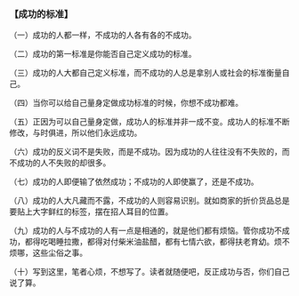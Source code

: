 ### 【成功的标准】

（一）成功的人都一样，不成功的人各有各的不成功。

（二）成功的第一标准是你能否自己定义成功的标准。

（三）成功的人大都自己定义标准，而不成功的人总是拿别人或社会的标准衡量自己。

（四）当你可以给自己量身定做成功标准的时候，你想不成功都难。

（五）正因为可以自己量身定做，成功人的标准并非一成不变。成功人的标准不断修改，与时俱进，所以他们永远成功。

（六）成功的反义词不是失败，而是不成功。因为成功的人往往没有不失败的，而不成功的人不失败的却很多。

（七）成功的人即便输了依然成功；不成功的人即使赢了，还是不成功。

（八）成功的人大凡藏而不露，不成功的人则容易识别。就如商家的折价货品总是要贴上大字鲜红的标签，摆在招人耳目的位置。

（九）成功的人与不成功的人有一点是相通的，就是他们都有烦恼。管你成功不成功，都得吃喝睡拉撒，都得对付柴米油盐醋，都有七情六欲，都得扶老育幼。烦不烦哪，这些尘俗之事。

（十）写到这里，笔者心烦，不想写了。读者就随便吧，反正成功与否，你们自己说了算。
